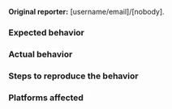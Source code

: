 <!-- TEMPLATE FOR BUG REPORTS -->

**Original reporter:** [username/email]/[nobody]. <!--If the issue was raised by a user they should be named here.-->

### Expected behavior

### Actual behavior

### Steps to reproduce the behavior

### Platforms affected
